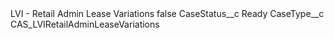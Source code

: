 <?xml version="1.0" encoding="UTF-8"?>
<CustomMetadata xmlns="http://soap.sforce.com/2006/04/metadata" xmlns:xsi="http://www.w3.org/2001/XMLSchema-instance" xmlns:xsd="http://www.w3.org/2001/XMLSchema">
    <label>LVI - Retail Admin Lease Variations</label>
    <protected>false</protected>
    <values>
        <field>CaseStatus__c</field>
        <value xsi:type="xsd:string">Ready</value>
    </values>
    <values>
        <field>CaseType__c</field>
        <value xsi:type="xsd:string">CAS_LVIRetailAdminLeaseVariations</value>
    </values>
</CustomMetadata>
